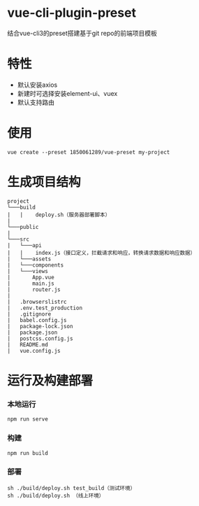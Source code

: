 # vue-cli-plugin-preset
结合vue-cli3的preset搭建基于git repo的前端项目模板
# 特性
- 默认安装axios
- 新建时可选择安装element-ui、vuex
- 默认支持路由

# 使用

```
vue create --preset 1850061289/vue-preset my-project
```
# 生成项目结构
```
project
└───build
|   |    deploy.sh（服务器部署脚本）
|
└───public
|       
└───src
|   └───api
|   |    index.js（接口定义，拦截请求和响应，转换请求数据和响应数据）
|   └───assets
|   └───components
|   └───views
|       App.vue
|       main.js
|       router.js
|
|   .browserslistrc
|   .env.test_production
|   .gitignore
|   babel.config.js
|   package-lock.json
|   package.json
|   postcss.config.js
|   README.md
|   vue.config.js
```
# 运行及构建部署
### 本地运行
```
npm run serve
```
### 构建
```
npm run build
```
### 部署
```
sh ./build/deploy.sh test_build（测试环境）
sh ./build/deploy.sh （线上环境）
```
